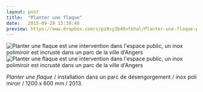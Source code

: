 ```yaml
---
layout: post
title:  "Planter une flaque"
date:   2015-09-28 15:39:40
preview: https://www.dropbox.com/s/pz8sy3b40vtkhal/Planter-une-flaque-preview.jpg?raw=1
---
```


<img src="https://www.dropbox.com/s/pa1byuj6jmsd18w/Planter-une-flaque.jpg?raw=1" alt="Planter une flaque est une intervention dans l'espace public, un inox polimiroir est incrust&eacute; dans un parc de la ville d'Angers">

<img src="https://www.dropbox.com/s/oudu528hw0uaohv/Planter-flaque-detail.jpg?raw=1" alt="Planter une flaque est une intervention dans l'espace public, un inox polimiroir est incrust&eacute; dans un parc de la ville d'Angers">

<p style="text-align:justify">
<span style="font-style: italic;">Planter une flaque</span> / installation dans un parc de d&eacute;sengorgement / inox poli miroir / 1200 x 600 mm / 2013.
</p>